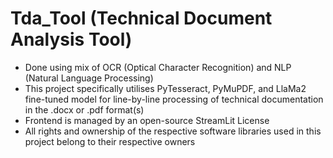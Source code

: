 # Tda_Tool (Technical Document Analysis Tool)

- Done using mix of OCR (Optical Character Recognition) and NLP (Natural Language Processing)
- This project specifically utilises PyTesseract, PyMuPDF, and LlaMa2 fine-tuned model for line-by-line processing of technical documentation in the .docx or .pdf format(s)
- Frontend is managed by an open-source StreamLit License
- All rights and ownership of the respective software libraries used in this project belong to their respective owners
